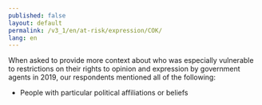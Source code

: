 ```yaml
---
published: false
layout: default
permalink: /v3_1/en/at-risk/expression/COK/
lang: en
---
```

When asked to provide more context about who was especially vulnerable to restrictions on their rights to opinion and expression by government agents in 2019, our respondents mentioned all of the following: 
-	People with particular political affiliations or beliefs